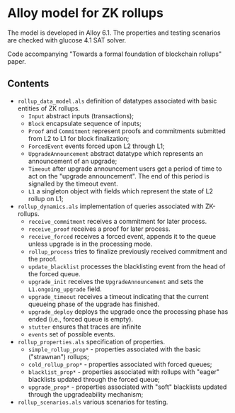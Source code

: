 # Alloy model for ZK rollups

The model is developed in Alloy 6.1. The properties and testing scenarios are checked with glucose 4.1 SAT solver.

Code accompanying "Towards a formal foundation of blockchain rollups" paper.
 
## Contents

* `rollup_data_model.als` definition of datatypes associated with basic entities of ZK rollups.
   - `Input` abstract inputs (transactions);
   - `Block` encapsulate sequence of inputs;
   - `Proof` and `Commitment` represent proofs and commitments submitted from L2 to L1 for block finalization;
   - `ForcedEvent` events forced upon L2 through L1;
   - `UpgradeAnnouncement` abstract datatype which represents an announcement of an upgrade;
   - `Timeout`  after upgrade announcement users get a period of time to act on the "upgrade announcement". The end of this period is signalled by the timeout event.
   - `L1` a singleton object with fields which represent the state of L2 rollup on L1;
* `rollup_dynamics.als` implementation of queries associated with ZK-rollups.
   - `receive_commitment` receives a commitment for later process.
   - `receive_proof` receives a proof for later process.
   - `receive_forced` receives a forced event, appends it to the queue unless upgrade is in the processing mode.
   - `rollup_process` tries to finalize previously received commitment and the proof.
   - `update_blacklist` processes the blacklisting event from the head of the forced queue.
   - `upgrade_init` receives the `UpgradeAnnouncement` and sets the `L1.ongoing_upgrade` field.
   - `upgrade_timeout` receives a timeout indicating that the current queueing phase of the upgrade has finished.
   - `upgrade_deploy` deploys the upgrade once the processing phase has ended (i.e., forced queue is empty).
   - `stutter`  ensures that traces are infinite
   - `events` set of possible events.
* `rollup_properties.als` specification of properties.
   - `simple_rollup_prop*` - properties associated with the basic ("strawnan") rollups;
   - `cold_rollup_prop*` - properties associated with forced queues;
   - `blacklist_prop*` - properties associated with rollups with "eager" blacklists updated through the forced queue;
   - `upgrade_prop*` - properties associated with "soft" blacklists updated through the upgradeability mechanism;
* `rollup_scenarios.als` various scenarios for testing.

